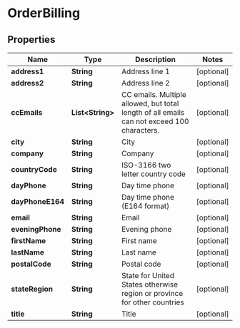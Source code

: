 
# OrderBilling

## Properties
Name | Type | Description | Notes
------------ | ------------- | ------------- | -------------
**address1** | **String** | Address line 1 |  [optional]
**address2** | **String** | Address line 2 |  [optional]
**ccEmails** | **List&lt;String&gt;** | CC emails.  Multiple allowed, but total length of all emails can not exceed 100 characters. |  [optional]
**city** | **String** | City |  [optional]
**company** | **String** | Company |  [optional]
**countryCode** | **String** | ISO-3166 two letter country code |  [optional]
**dayPhone** | **String** | Day time phone |  [optional]
**dayPhoneE164** | **String** | Day time phone (E164 format) |  [optional]
**email** | **String** | Email |  [optional]
**eveningPhone** | **String** | Evening phone |  [optional]
**firstName** | **String** | First name |  [optional]
**lastName** | **String** | Last name |  [optional]
**postalCode** | **String** | Postal code |  [optional]
**stateRegion** | **String** | State for United States otherwise region or province for other countries |  [optional]
**title** | **String** | Title |  [optional]



